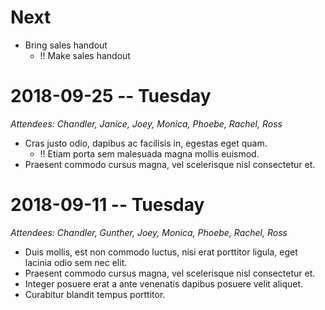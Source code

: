 # Next
- Bring sales handout
  - !! Make sales handout

# 2018-09-25 -- Tuesday
*Attendees: Chandler, Janice, Joey, Monica, Phoebe, Rachel, Ross*
- Cras justo odio, dapibus ac facilisis in, egestas eget quam.
  - !! Etiam porta sem malesuada magna mollis euismod.
- Praesent commodo cursus magna, vel scelerisque nisl consectetur et.

# 2018-09-11 -- Tuesday
*Attendees: Chandler, Gunther, Joey, Monica, Phoebe, Rachel, Ross*
- Duis mollis, est non commodo luctus, nisi erat porttitor ligula, eget lacinia odio sem nec elit.
- Praesent commodo cursus magna, vel scelerisque nisl consectetur et.
- Integer posuere erat a ante venenatis dapibus posuere velit aliquet.
- Curabitur blandit tempus porttitor.
